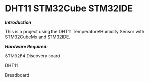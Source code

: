 # DHT11 STM32Cube STM32IDE

***Introduction***

This is a project using the DHT11 Temperature/Humidity Sensor with STM32CubeMx and STM32IDE.


***Hardware Required:***

STM32F4 Discovery board

DHT11

Breadboard

